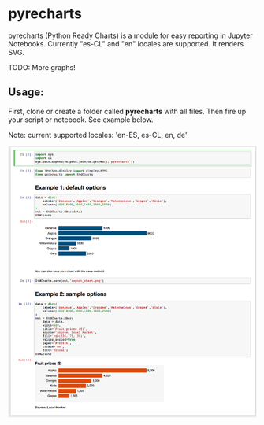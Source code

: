 # pyrecharts
pyrecharts (Python Ready Charts) is a module for easy reporting in Jupyter Notebooks. Currently "es-CL" and "en" locales are supported. It renders SVG.

TODO: More graphs!

## Usage:

First, clone or create a folder called **pyrecharts** with all files. Then fire up your script or notebook. See example below.

Note: current supported locales: 'en-ES, es-CL, en, de'

![sample](sample.png)


